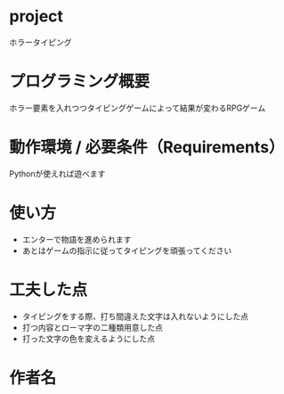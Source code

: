 # project
ホラータイピング

# プログラミング概要
ホラー要素を入れつつタイピングゲームによって結果が変わるRPGゲーム
# 動作環境 / 必要条件（Requirements）
Pythonが使えれば遊べます
# 使い方
- エンターで物語を進められます
- あとはゲームの指示に従ってタイピングを頑張ってください


# 工夫した点
- タイピングをする際、打ち間違えた文字は入れないようにした点
- 打つ内容とローマ字の二種類用意した点
- 打った文字の色を変えるようにした点

# 作者名
